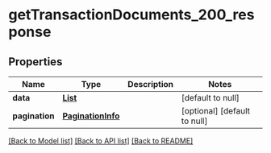 # getTransactionDocuments_200_response
## Properties

| Name | Type | Description | Notes |
|------------ | ------------- | ------------- | -------------|
| **data** | [**List**](ClaimDocument.md) |  | [default to null] |
| **pagination** | [**PaginationInfo**](PaginationInfo.md) |  | [optional] [default to null] |

[[Back to Model list]](../README.md#documentation-for-models) [[Back to API list]](../README.md#documentation-for-api-endpoints) [[Back to README]](../README.md)

